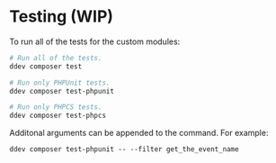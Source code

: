 # Testing (WIP)

To run all of the tests for the custom modules:

```bash
# Run all of the tests.
ddev composer test 

# Run only PHPUnit tests.
ddev composer test-phpunit

# Run only PHPCS tests.
ddev composer test-phpcs
```

Additonal arguments can be appended to the command. For example:

```
ddev composer test-phpunit -- --filter get_the_event_name
```
